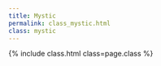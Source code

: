 ```yaml
---
title: Mystic
permalink: class_mystic.html
class: mystic
---
```


{% include class.html class=page.class %}
